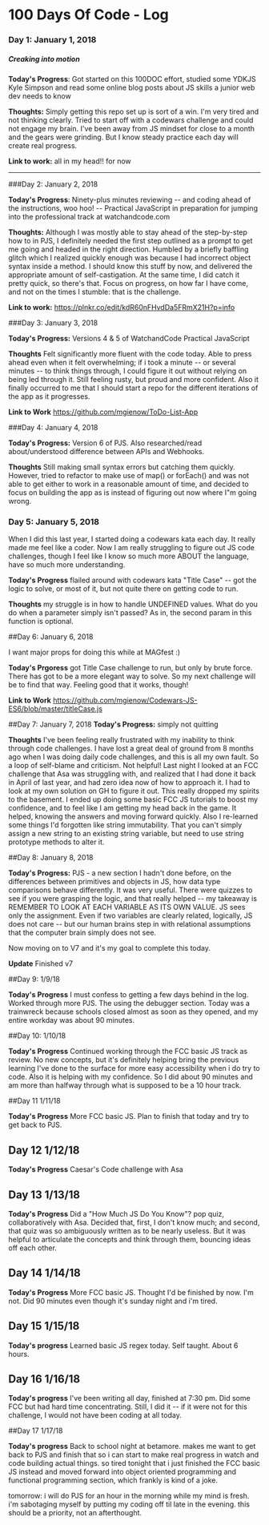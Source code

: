 # 100 Days Of Code - Log

### Day 1: January 1, 2018
##### Creaking into motion

**Today's Progress**: Got started on this 100DOC effort, studied some YDKJS Kyle Simpson and read some online blog posts about JS skills a junior web dev needs to know

**Thoughts:** Simply getting this repo set up is sort of a win. I'm very tired and not thinking clearly. Tried to start off with a codewars challenge and could not engage my brain. I've been away from JS mindset for close to a month and the gears were grinding. But I know steady practice each day will create real progress.

**Link to work:** all in my head!! for now

----------

###Day 2: January 2, 2018

**Today's Progress**: Ninety-plus minutes reviewing -- and coding ahead of the instructions, woo hoo! -- Practical JavaScript in preparation for jumping into the professional track at watchandcode.com

**Thoughts:** Although I was mostly able to stay ahead of the step-by-step how to in PJS, I definitely needed the first step outlined as a prompt to get me going and headed in the right direction. Humbled by a briefly baffling glitch which I realized quickly enough was because I had incorrect object syntax inside a method. I should know this stuff by now, and delivered the appropriate amount of self-castigation. At the same time, I did catch it pretty quick, so there's that. Focus on progress, on how far I have come, and not on the times I stumble: that is the challenge.

**Link to work:** https://plnkr.co/edit/kdR60nFHvdDa5FRmX21H?p=info


###Day 3: January 3, 2018

**Today's Progress:** Versions 4 & 5 of WatchandCode Practical JavaScript

**Thoughts** Felt significantly more fluent with the code today. Able to press ahead even when it felt overwhelming; if i took a minute -- or several minutes -- to think things through, I could figure it out without relying on being led through it. Still feeling rusty, but proud and more confident. Also it finally occurred to me that I should start a repo for the different iterations of the app as it progresses.

**Link to Work** https://github.com/mgienow/ToDo-List-App

###Day 4: January 4, 2018

**Today's Progress:** Version 6 of PJS. Also researched/read about/understood difference between APIs and Webhooks.

**Thoughts** Still making small syntax errors but catching them quickly. However, tried to refactor to make use of map() or forEach() and was not able to get either to work in a reasonable amount of time, and decided to focus on building the app as is instead of figuring out now where I"m going wrong.

### Day 5: January 5, 2018

When I did this last year, I started doing a codewars kata each day. It really made me feel like a coder. Now I am really struggling to figure out JS code challenges, though I feel like I know so much more ABOUT the language, have so much more understanding.

**Today's Progress** flailed around with codewars kata "Title Case" -- got the logic to solve, or most of it, but not quite there on getting code to run.

**Thoughts** my struggle is in how to handle UNDEFINED values. What do you do when a parameter simply isn't passed? As in, the second param in this function is optional.

##Day 6: January 6, 2018

I want major props for doing this while at MAGfest :)

**Today's Prgoress** got Title Case challenge to run, but only by brute force. There has got to be a more elegant way to solve. So my next challenge will be to find that way. Feeling good that it works, though!

**Link to Work** https://github.com/mgienow/Codewars-JS-ES6/blob/master/titleCase.js

##Day 7: January 7, 2018
**Today's Progress:** simply not quitting

**Thoughts** I've been feeling really frustrated with my inability to think through code challenges. I have lost a great deal of ground from 8 months ago when I was doing daily code challenges, and this is all my own fault. So a loop of self-blame and criticism. Not helpful! Last night I looked at an FCC challenge that Asa was struggling with, and realized that I had done it back in April of last year, and had zero idea now of how to approach it. I had to look at my own solution on GH to figure it out. This really dropped my spirits to the basement. I ended up doing some basic FCC JS tutorials to boost my confidence, and to feel like I am getting my head back in the game. It helped, knowing the answers and moving forward quickly. Also I re-learned some things I'd forgotten like string immutability. That you can't simply assign a new string to an existing string variable, but need to use string prototype methods to alter it.

##Day 8: January 8, 2018

**Today's Progress:** PJS - a new section I hadn't done before, on the differences between primitives and objects in JS, how data type comparisons behave differently. It was very useful. There were quizzes to see if you were grasping the logic, and that really helped -- my takeaway is REMEMBER TO LOOK AT EACH VARIABLE AS ITS OWN VALUE. JS sees only the assignment. Even if two variables are clearly related, logically, JS does not care -- but our human brains step in with relational assumptions that the computer brain simply does not see.

Now moving on to V7 and it's my goal to complete this today.

**Update** Finished v7

##Day 9: 1/9/18

**Today's Progress** I must confess to getting a few days behind in the log. Worked through more PJS. The using the debugger section. Today was a trainwreck because schools closed almost as soon as they opened, and my entire workday was about 90 minutes.

##Day 10: 1/10/18

**Today's Progress** Continued working through the FCC basic JS track as review. No new concepts, but it's definitely helping bring the previous learning I've done to the surface for more easy accessibility when i do try to code. Also it is helping with my confidence. So I did about 90 minutes and am more than halfway through what is supposed to be a 10 hour track.

##Day 11 1/11/18

**Today's Progress**  More FCC basic JS.  Plan to finish that today and try to get back to PJS.
## Day 12 1/12/18
**Today's Progress** Caesar's Code challenge with Asa

## Day 13 1/13/18

**Today's Progress** Did a "How Much JS Do You Know"? pop quiz, collaboratively with Asa.  Decided that, first, I don't know much; and second, that quiz was so ambiguously written as to be nearly useless. But it was helpful to articulate the concepts and think through them, bouncing ideas off each other.

## Day 14 1/14/18

**Today's Progress** More FCC basic JS. Thought I'd be finished by now. I'm not. Did 90 minutes even though it's sunday night and i'm tired.

## Day 15 1/15/18

**Today's progress** Learned basic JS regex today.  Self taught. About 6 hours.

## Day 16 1/16/18

**Today's progress** I've been writing all day, finished at 7:30 pm.  Did some FCC but had hard time concentrating. Still, I did it -- if it were not for this challenge, I would not have been coding at all today.

##Day 17 1/17/18

**Today's progress** Back to school night at betamore. makes me want to get back to PJS and finish that so i can start to make real progress in watch and code building actual things. so tired tonight that i just finished the FCC basic JS instead and moved forward into object oriented programming and functional programming section, which frankly is kind of a joke.

tomorrow: i will do PJS for an hour in the morning while my mind is fresh. i'm sabotaging myself by putting my coding off til late in the evening. this should be a priority, not an afterthought.
